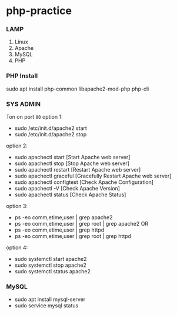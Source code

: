# php-practice

### LAMP
1. Linux
2. Apache
3. MySQL
4. PHP

### PHP Install
sudo apt install php-common libapache2-mod-php php-cli

### SYS ADMIN
Ton on port `80`
option 1:
- sudo /etc/init.d/apache2 start
- sudo /etc/init.d/apache2 stop 

option 2:
- sudo apachectl start       [Start Apache web server]
- sudo apachectl stop        [Stop Apache web server]
- sudo apachectl restart     [Restart Apache web server]
- sudo apachectl graceful    [Gracefully Restart Apache web server]
- sudo apachectl configtest  [Check Apache Configuration]
- sudo apachectl -V          [Check Apache Version]
- sudo apachectl status      [Check Apache Status]

option 3:
- ps -eo comm,etime,user | grep apache2
- ps -eo comm,etime,user | grep root | grep apache2
OR
- ps -eo comm,etime,user | grep httpd
- ps -eo comm,etime,user | grep root | grep httpd

option 4:
- sudo systemctl start apache2
- sudo systemctl stop apache2
- sudo systemctl status apache2

### MySQL
- sudo apt install mysql-server
- sudo service mysql status
